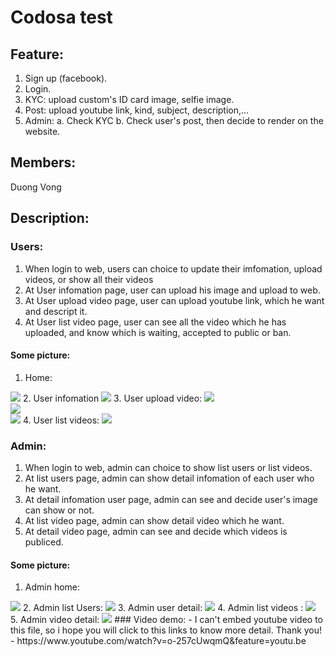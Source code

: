 # Codosa test
## Feature:
1. Sign up (facebook).
2. Login.
3. KYC: upload custom's ID card image, selfie image.
4. Post: upload youtube link, kind, subject, description,...
5. Admin:
a. Check KYC
b. Check user's post, then decide to render on the website.
## Members:
Duong Vong
## Description:
### Users:
1. When login to web, users can choice to update their imfomation, upload videos, or show all their videos
2. At User infomation page, user can upload his image and upload to web.
3. At User upload video page, user can upload youtube link, which he want and descript it.
4. At User list video page, user can see all the video which he has uploaded, and know which is waiting, accepted to public or ban.
#### Some picture:
1. Home:
<img src="public/images/user_index.png">
2. User infomation
<img src="public/images/user_infomation.png">
3. User upload video:
<img src="public/images/user_upload_video.png">
<br>
<img src="public/images/user_upload_video_error.png">
<br>
<img src="public/images/user_upload_video_completeform.png">
4. User list videos:
<img src="public/images/user_list_videos.png">

### Admin:
1. When login to web, admin can choice to show list users or list videos.
2. At list users page, admin can show detail infomation of each user who he want.
3. At detail infomation user page, admin can see and decide user's image can show or not.
4. At list video page, admin can show detail video which he want.
5. At detail video page, admin can see and decide which videos is publiced.
#### Some picture:
1. Admin home: 
<img src="public/images/admin_index.png">
2. Admin list Users:
<img src="public/images/admin_list_users.png">
3. Admin user detail:
<img src="public/images/admin_user_detail.png">
4. Admin list videos :
<img src="public/images/admin_list_videos.png">
5. Admin video detail:
<img src="public/images/admin_video_detail.png">
### Video demo:
 - I can't embed youtube video to this file, so i hope you will click to this links to know more detail. Thank you!
 - https://www.youtube.com/watch?v=o-257cUwqmQ&feature=youtu.be